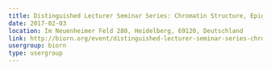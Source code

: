 ```yaml
---
title: Distinguished Lecturer Seminar Series: Chromatin Structure, Epigenetic Mechanisms and Long Range Intereactions in the Nucleus, Gary Felsenfeld
date: 2017-02-03
location: Im Neuenheimer Feld 280, Heidelberg, 69120, Deutschland
link: http://biorn.org/event/distinguished-lecturer-seminar-series-chromatin-structure-epigenetic-mechanisms-and-long-range-intereactions-in-the-nucleus-gary-felsenfeld/
usergroup: biorn
type: usergroup
---
```

